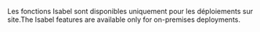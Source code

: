 <span data-ttu-id="34d32-101">Les fonctions Isabel sont disponibles uniquement pour les déploiements sur site.</span><span class="sxs-lookup"><span data-stu-id="34d32-101">The Isabel features are available only for on-premises deployments.</span></span>